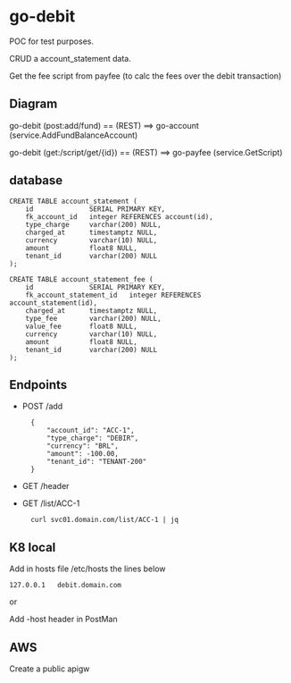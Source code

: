 # go-debit

POC for test purposes.

CRUD a account_statement data.

Get the fee script from payfee (to calc the fees over the debit transaction)

## Diagram

go-debit (post:add/fund) == (REST) ==> go-account (service.AddFundBalanceAccount) 

go-debit (get:/script/get/{id}) == (REST) ==> go-payfee (service.GetScript)

## database

    CREATE TABLE account_statement (
        id              SERIAL PRIMARY KEY,
        fk_account_id   integer REFERENCES account(id),
        type_charge     varchar(200) NULL,
        charged_at      timestamptz NULL,
        currency        varchar(10) NULL,   
        amount          float8 NULL,
        tenant_id       varchar(200) NULL
    );

    CREATE TABLE account_statement_fee (
        id              SERIAL PRIMARY KEY,
        fk_account_statement_id   integer REFERENCES account_statement(id),
        charged_at      timestamptz NULL,
        type_fee        varchar(200) NULL,
        value_fee       float8 NULL,
        currency        varchar(10) NULL,   
        amount          float8 NULL,
        tenant_id       varchar(200) NULL
    );

## Endpoints

+ POST /add

        {
            "account_id": "ACC-1",
            "type_charge": "DEBIR",
            "currency": "BRL",
            "amount": -100.00,
            "tenant_id": "TENANT-200"
        }

+ GET /header

+ GET /list/ACC-1

        curl svc01.domain.com/list/ACC-1 | jq

## K8 local

Add in hosts file /etc/hosts the lines below

    127.0.0.1   debit.domain.com

or

Add -host header in PostMan


## AWS

Create a public apigw